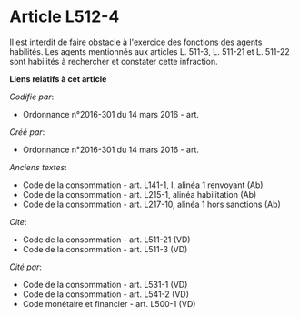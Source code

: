 # Article L512-4

Il est interdit de faire obstacle à l'exercice des fonctions des agents habilités. Les agents mentionnés aux articles L.
511-3, L. 511-21 et L. 511-22 sont habilités à rechercher et constater cette infraction.

**Liens relatifs à cet article**

_Codifié par_:

  - Ordonnance n°2016-301 du 14 mars 2016 - art.

_Créé par_:

  - Ordonnance n°2016-301 du 14 mars 2016 - art.

_Anciens textes_:

  - Code de la consommation - art. L141-1, I, alinéa 1 renvoyant (Ab)
  - Code de la consommation - art. L215-1, alinéa habilitation (Ab)
  - Code de la consommation - art. L217-10, alinéa 1 hors sanctions (Ab)

_Cite_:

  - Code de la consommation - art. L511-21 (VD)
  - Code de la consommation - art. L511-3 (VD)

_Cité par_:

  - Code de la consommation - art. L531-1 (VD)
  - Code de la consommation - art. L541-2 (VD)
  - Code monétaire et financier - art. L500-1 (VD)
